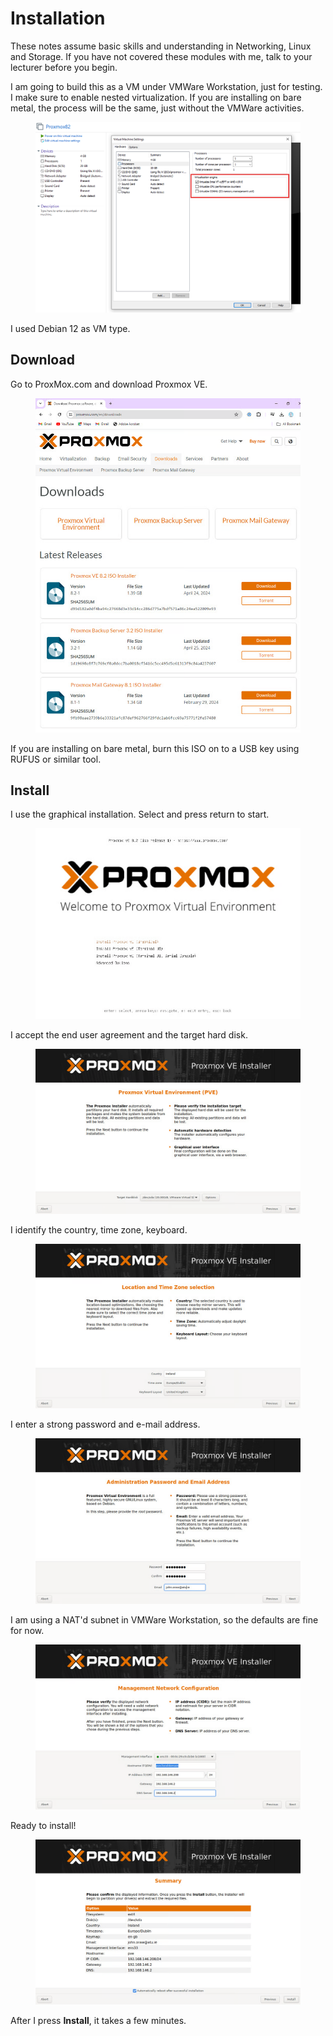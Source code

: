 # Installation

These notes assume basic skills and understanding in Networking, Linux and Storage. If you have not covered these modules with me, talk to your lecturer before you begin.

I am going to build this as a VM under VMWare Workstation, just for testing. I make sure to enable nested virtualization. If you are installing on bare metal, the process will be the same, just without the VMWare activities.

<figure><img src="../../.gitbook/assets/image (1) (1) (1) (1).png" alt=""><figcaption></figcaption></figure>

I used Debian 12 as VM type.

## Download

Go to ProxMox.com and download Proxmox VE.

<figure><img src="../../.gitbook/assets/image (2) (1) (1) (1).png" alt=""><figcaption></figcaption></figure>

If you are installing on bare metal, burn this ISO on to a USB key using RUFUS or similar tool.

## Install

I use the graphical installation. Select and press return to start.

<figure><img src="../../.gitbook/assets/image (3) (1) (1).png" alt=""><figcaption></figcaption></figure>

I accept the end user agreement and the target hard disk.

<figure><img src="../../.gitbook/assets/image (4) (1) (1).png" alt=""><figcaption></figcaption></figure>

I identify the country, time zone, keyboard.

<figure><img src="../../.gitbook/assets/image (5) (1) (1).png" alt=""><figcaption></figcaption></figure>

I enter a strong password and e-mail address.

<figure><img src="../../.gitbook/assets/image (6) (1).png" alt=""><figcaption></figcaption></figure>

I am using a NAT'd subnet in VMWare Workstation, so the defaults are fine for now.

<figure><img src="../../.gitbook/assets/image (7) (1).png" alt=""><figcaption></figcaption></figure>

Ready to install!

<figure><img src="../../.gitbook/assets/image (8) (1).png" alt=""><figcaption></figcaption></figure>

After I press **Install**, it takes a few minutes.
